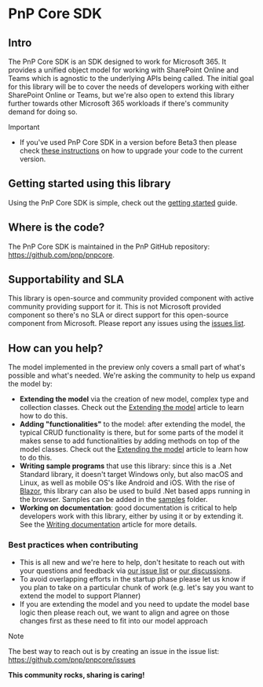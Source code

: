 # PnP Core SDK

## Intro

The PnP Core SDK is an SDK designed to work for Microsoft 365. It provides a unified object model for working with SharePoint Online and Teams which is agnostic to the underlying APIs being called. The initial goal for this library will be to cover the needs of developers working with either SharePoint Online or Teams, but we're also open to extend this library further towards other Microsoft 365 workloads if there's community demand for doing so.

> [!Important]
>
> - If you've used PnP Core SDK in a version before Beta3 then please check [these instructions](https://pnp.github.io/pnpcore/using-the-sdk/upgrade-to-beta3.html) on how to upgrade your code to the current version.

## Getting started using this library

Using the PnP Core SDK is simple, check out the [getting started](./using-the-sdk/readme.md) guide.

## Where is the code?

The PnP Core SDK is maintained in the PnP GitHub repository: https://github.com/pnp/pnpcore.

## Supportability and SLA

This library is open-source and community provided component with active community providing support for it. This is not Microsoft provided component so there's no SLA or direct support for this open-source component from Microsoft. Please report any issues using the [issues list](https://github.com/pnp/pnpcore/issues).

## How can you help?

The model implemented in the preview only covers a small part of what's possible and what's needed. We're asking the community to help us expand the model by:

- **Extending the model** via the creation of new model, complex type and collection classes. Check out the [Extending the model](~/contributing/readme.md) article to learn how to do this.
- **Adding "functionalities"** to the model: after extending the model, the typical CRUD functionality is there, but for some parts of the model it makes sense to add functionalities by adding methods on top of the model classes. Check out the [Extending the model](~/contributing/readme.md) article to learn how to do this.
- **Writing sample programs** that use this library: since this is a .Net Standard library, it doesn't target Windows only, but also macOS and Linux, as well as  mobile OS's like Android and iOS. With the rise of [Blazor](https://dotnet.microsoft.com/apps/aspnet/web-apps/blazor), this library can also be used to build .Net based apps running in the browser. Samples can be added in the [samples](https://github.com/pnp/pnpcore/tree/dev/samples) folder.
- **Working on documentation**: good documentation is critical to help developers work with this library, either by using it or by extending it. See the [Writing documentation](~/contributing/writing%20documentation.md) article for more details.

### Best practices when contributing

- This is all new and we're here to help, don't hesitate to reach out with your questions and feedback via [our issue list](https://github.com/pnp/pnpcore/issues) or [our discussions](https://github.com/pnp/pnpcore/discussions).
- To avoid overlapping efforts in the startup phase please let us know if you plan to take on a particular chunk of work (e.g. let's say you want to extend the model to support Planner)
- If you are extending the model and you need to update the model base logic then please reach out, we want to align and agree on those changes first as these need to fit into our model approach

> [!Note]
> The best way to reach out is by creating an issue in the issue list: https://github.com/pnp/pnpcore/issues

**This community rocks, sharing is caring!**
